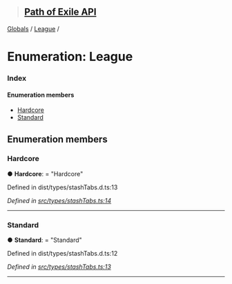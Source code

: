> ## [Path of Exile API](../README.md)

[Globals](../globals.md) / [League](league.md) /

# Enumeration: League

### Index

#### Enumeration members

* [Hardcore](league.md#hardcore)
* [Standard](league.md#standard)

## Enumeration members

###  Hardcore

● **Hardcore**: = "Hardcore"

Defined in dist/types/stashTabs.d.ts:13

*Defined in [src/types/stashTabs.ts:14](https://github.com/stephenpoole/poe-api/blob/e4bfd33/src/types/stashTabs.ts#L14)*

___

###  Standard

● **Standard**: = "Standard"

Defined in dist/types/stashTabs.d.ts:12

*Defined in [src/types/stashTabs.ts:13](https://github.com/stephenpoole/poe-api/blob/e4bfd33/src/types/stashTabs.ts#L13)*

___